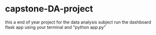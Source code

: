 # capstone-DA-project
this a end of year project for the data analysis subject
run the dashboard flask app using your terminal and "python app.py"
